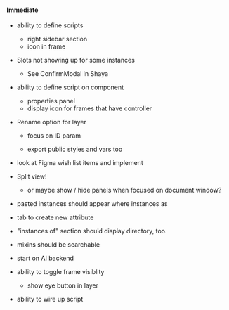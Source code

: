 #### Immediate

- ability to define scripts

  - right sidebar section
  - icon in frame

- Slots not showing up for some instances

  - See ConfirmModal in Shaya

- ability to define script on component

  - properties panel
  - display icon for frames that have controller

- Rename option for layer

  - focus on ID param

  - export public styles and vars too

- look at Figma wish list items and implement

- Split view!
  - or maybe show / hide panels when focused on document window?
- pasted instances should appear where instances as

- tab to create new attribute
- "instances of" section should display directory, too.
- mixins should be searchable

- start on AI backend

- ability to toggle frame visiblity

  - show eye button in layer

- ability to wire up script
